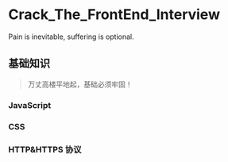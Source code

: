 # Crack_The_FrontEnd_Interview
Pain is inevitable, suffering is optional.

## 基础知识
> 万丈高楼平地起，基础必须牢固！

### JavaScript

### CSS

### HTTP&HTTPS 协议
